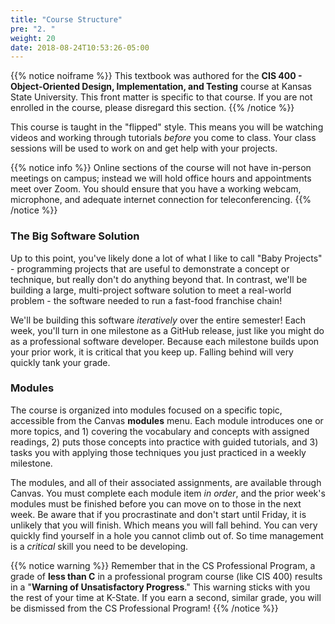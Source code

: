 ```yaml
---
title: "Course Structure"
pre: "2. "
weight: 20
date: 2018-08-24T10:53:26-05:00
---
```


{{% notice noiframe %}}
This textbook was authored for the **CIS 400 - Object-Oriented Design, Implementation, and Testing** course at Kansas State University.  This front matter is specific to that course.  If you are not enrolled in the course, please disregard this section.
{{% /notice %}}

This course is taught in the "flipped" style.  This means you will be watching videos and working through tutorials _before_ you come to class.  Your class sessions will be used to work on and get help with your projects.

{{% notice info %}}
Online sections of the course will not have in-person meetings on campus; instead we will hold office hours and appointments meet over Zoom.  You should ensure that you have a working webcam, microphone, and adequate internet connection for teleconferencing.
{{% /notice %}}

### The Big Software Solution
Up to this point, you've likely done a lot of what I like to call "Baby Projects" - programming projects that are useful to demonstrate a concept or technique, but really don't do anything beyond that.  In contrast, we'll be building a large, multi-project software solution to meet a real-world problem - the software needed to run a fast-food franchise chain! 

We'll be building this software _iteratively_ over the entire semester!  Each week, you'll turn in one milestone as a GitHub release, just like you might do as a professional software developer.  Because each milestone builds upon your prior work, it is critical that you keep up.  Falling behind will very quickly tank your grade.

### Modules
The course is organized into modules focused on a specific topic, accessible from the Canvas **modules** menu.  Each module introduces one or more topics, and 1) covering the vocabulary and concepts with assigned readings, 2) puts those concepts into practice with guided tutorials, and 3) tasks you with applying those techniques you just practiced in a weekly milestone.  

The modules, and all of their associated assignments, are available through Canvas.  You must complete each module item _in order_, and the prior week's modules must be finished before you can move on to those in the next week. Be aware that if you procrastinate and don't start until Friday, it is unlikely that you will finish. Which means you will fall behind.  You can very quickly find yourself in a hole you cannot climb out of.  So time management is a _critical_ skill you need to be developing.  

{{% notice warning %}}
Remember that in the CS Professional Program, a grade of **less than C** in a professional program course (like CIS 400) results in a "**Warning of Unsatisfactory Progress**."  This warning sticks with you the rest of your time at K-State. If you earn a second, similar grade, you will be dismissed from the CS Professional Program!
{{% /notice %}}

<!--
### Class Meetings
As we are operating in a "flipped" classroom style, class times are _when you should be working on your homework_ and _asking the questions you have about the course content_.  This means you should have your readings and exercises done _before_ the class meeting and be prepared and ready to work on your milestones!  In other words, class sessions are essentially _help sessions_ - think of them as extended office hours/a recitation period.

Due to the COVID-19 classroom capacity restrictions, not all students in the course can be physically in the classroom at the same time.  We are therefore making the following adjustments to class meetings:

* All class meetings will be broadcast live via Zoom.  You are welcome to join any class meeting (either section A or B) remotely.  The links will be posted to the **Zoom** tab on Canvas:

![Zoom in Canvas]({{<static "images/0.0.2.2.png">}})

* All class meetings will likewise be recorded - so you can go back and review the discussion.  These recordings will also be available under the **Zoom** tab in Canvas.

* Only Monday class meetings will be held in-person; other days will be held only via Zoom.  Students wishing to attend a class session in-person will need to sign up using the provided application.  This is done on a weekly basis. _Note: If no one signs up for the in-person class meeting, that class meeting will be held entirely online_.
-->





